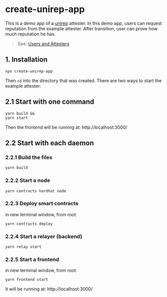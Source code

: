 # create-unirep-app

This is a demo app of a [unirep](https://github.com/Unirep/Unirep) attester. In this demo app, users can request reputation from the example attester. After transition, user can prove how much reputation he has.

> See: [Users and Attesters](https://developer.unirep.io/docs/protocol/users-and-attesters)

## 1. Installation

```shell
npx create-unirep-app
```

Then `cd` into the directory that was created.
There are two ways to start the example attester:

## 2.1 Start with one command

```shell
yarn build &&
yarn start
```

Then the frontend will be running at: http://localhost:3000/

## 2.2 Start with each daemon

### 2.2.1 Build the files

```shell
yarn build
```

### 2.2.2 Start a node

```shell
yarn contracts hardhat node
```

### 2.2.3 Deploy smart contracts

in new terminal window, from root:

```shell
yarn contracts deploy
```

### 2.2.4 Start a relayer (backend)

```shell
yarn relay start
```

### 2.2.5 Start a frontend

in new terminal window, from root:

```shell
yarn frontend start
```

It will be running at: http://localhost:3000/

